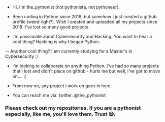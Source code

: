 - Hi, I'm the_pythonist (not pythonista, not pythoneer).

- Been coding in Python since 2018, but somehow I just created a github profile (weird right?). Wish I created and uploaded all my projects since 2018. I've lost so many good projects.

- I’m passionate about Cybersecurity and Hacking. You want to hear a cool thing? Hacking is why I began Python.
 
-- Another cool thing? I am currently studying for a Master's in Cybersecurity :)


- I’m looking to collaborate on anything Python. I've had so many projects that I lost and didn't place on github - hurts me but well, I've got to move on.... :)

- From now on, any project I work on goes in here. 

- You can reach me via:
twitter: @the_pythonist

### Please check out my repositories. If you are a pythonist especially, like me, you'll love them. Trust 😄.

<!---
the-pythonist/the-pythonist is a ✨ special ✨ repository because its `README.md` (this file) appears on your GitHub profile.
You can click the Preview link to take a look at your changes.
--->
